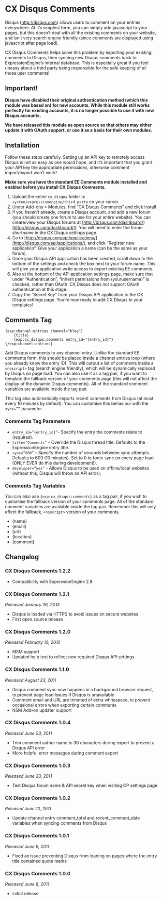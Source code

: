 # CX Disqus Comments

Disqus (http://disqus.com) allows users to comment on your entries everywhere. At it’s simplest form, you can simply add javascript to your pages, but this doesn’t deal with all the existing comments on your website, and isn’t very search engine friendly (since comments are displayed using javascript after page load).

CX Disqus Comments helps solve this problem by exporting your existing comments to Disqus, then syncing new Disqus comments back to ExpressionEngine’s internal database. This is especially great if you feel uneasy about a third party being responsible for the safe keeping of all those user comments!

## Important!

**Disqus have disabled their original authentication method (which this module was based on) for new accounts. While this module still works perfectly for existing accounts, it is no longer possible to use it with new Disqus accounts.**

**We have released this module as open source so that others may either update it with OAuth support, or use it as a basis for their own modules.**

## Installation

Follow these steps carefully. Setting up an API key to remotely access Disqus is not as easy as one would hope, and it’s important that you grant your API key the appropriate permissions, otherwise comment import/export won’t work!

**Make sure you have the standard EE Comments module installed and enabled before you install CX Disqus Comments.**

1. Upload the entire `cx_disqus` folder to `system/expressionengine/third_party` on your server.
2. Under Add-ons > Modules, find “CX Disqus Comments” and click Install
3. If you haven’t already, create a Disqus account, and add a new forum (you should create one forum to use for your entire website). You can create/view your Disqus forums at [http://disqus.com/dashboard/](http://disqus.com/dashboard/)). You will need to enter the forum shortname in the CX Disqus settings page.
4. Go to [http://disqus.com/api/applications/](http://disqus.com/api/applications/), and click “Register new application”. Give your application a name (can be the same as your forum).
5. Once your Disqus API application has been created, scroll down to the bottom of the settings and check the box next to your forum name. This will give your application write access to export existing EE comments.
6. Also at the bottom of the API application settings page, make sure that under “Authentication”, “Inherit permissions from (yourusername)” is checked, rather than OAuth. CX Disqus does not support OAuth authentication at this stage.
7. Copy the “Secret Key” from your Disqus API application to the CX DIsqus settings page. You’re now ready to add CX DIsqus to your templates!

## Comments Tag

    {exp:channel:entries channel="blog"}
        {title}
        {exp:cx_disqus:comments entry_id="{entry_id}"}
    {/exp:channel:entries}

Add Disqus comments to any channel entry. Unlike the standard EE comments form, this should be placed inside a channel entries loop (where you already know the entry ID). This will output a list of comments inside a `<noscript>` tag (search engine friendly), which will be dynamically replaced by Disqus on page load. You can also use it as a tag pair, if you want to template the fallback version of your comments page (this will not affect the display of the dynamic Disqus comments). All of the standard comment variables are available inside the tag pair.

This tag also automatically imports recent comments from Disqus (at most every 10 minutes by default). You can customise this behaviour with the `sync=””` parameter.

### Comments Tag Parameters

* `entry_id=”{entry_id}”`- Specify the entry the comments relate to (required).
* `title=”Comments”` - Override the Disqus thread title. Defaults to the ExpressionEngine entry title.
* `sync=”600”` - Specify the number of seconds between sync attempts. Defaults to 600 (10 minutes). Set to 0 to force sync on every page load (ONLY EVER do this during development!).
* `developer=”yes”` - Allows Disqus to be used on offline/local websites (without this, Disqus will throw an API error).

### Comments Tag Variables

You can also use `{exp:cx_disqus:comments}` as a tag pair, if you wish to customise the fallback version of your comments page. All of the standard comment variables are available inside the tag pair. Remember this will only affect the fallback, `<noscript>` version of your comments.

* {name}
* {email}
* {url}
* {location}
* {comment}

## Changelog

### CX Disqus Comments 1.2.2

* Compatibility with ExpressionEngine 2.8

### CX Disqus Comments 1.2.1
*Released January 26, 2013*

* Disqus is loaded via HTTPS to avoid issues on secure websites
* First open source release

### CX Disqus Comments 1.2.0
*Released February 10, 2012*

* MSM support
* Updated help text to reflect new required Disqus API settings

### CX Disqus Comments 1.1.0
*Released August 23, 2011*

* Disqus comment sync now happens in a background browser request, to prevent page load issues if Disqus is unavailable
* Comment email and URL are trimmed of extra whitespace, to prevent occasional errors when exporting certain comments
* NSM Add-on updater support

### CX Disqus Comments 1.0.4
*Released June 23, 2011*

* Trim comment author name to 30 characters during export to prevent a Disqus API error
* More helpful error messages during comment export

### CX Disqus Comments 1.0.3
*Released June 20, 2011*

* Test Disqus forum name & API secret key when visiting CP settings page

### CX Disqus Comments 1.0.2
*Released June 10, 2011*

* Update channel entry comment_total and recent_comment_date variables when syncing comments from Disqus

### CX Disqus Comments 1.0.1
*Released June 9, 2011*

* Fixed an issue preventing Disqus from loading on pages where the entry title contained quote marks

### CX Disqus Comments 1.0.0
*Released June 8, 2011*

* Initial release

